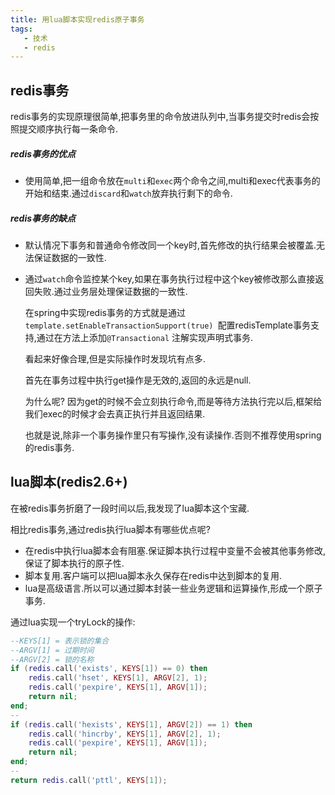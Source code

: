 ```yaml
---
title: 用lua脚本实现redis原子事务
tags: 
   - 技术
   - redis
---
```



## redis事务

redis事务的实现原理很简单,把事务里的命令放进队列中,当事务提交时redis会按照提交顺序执行每一条命令.

##### redis事务的优点

* 使用简单,把一组命令放在`multi`和`exec`两个命令之间,multi和exec代表事务的开始和结束.通过`discard`和`watch`放弃执行剩下的命令.

##### redis事务的缺点

* 默认情况下事务和普通命令修改同一个key时,首先修改的执行结果会被覆盖.无法保证数据的一致性.

* 通过`watch`命令监控某个key,如果在事务执行过程中这个key被修改那么直接返回失败.通过业务层处理保证数据的一致性.

  在spring中实现redis事务的方式就是通过`template.setEnableTransactionSupport(true) `配置redisTemplate事务支持,通过在方法上添加`@Transactional` 注解实现声明式事务.
  
  看起来好像合理,但是实际操作时发现坑有点多.
  
  首先在事务过程中执行get操作是无效的,返回的永远是null.
  
  为什么呢? 因为get的时候不会立刻执行命令,而是等待方法执行完以后,框架给我们exec的时候才会去真正执行并且返回结果.
  
  也就是说,除非一个事务操作里只有写操作,没有读操作.否则不推荐使用spring的redis事务.

## lua脚本(redis2.6+)

在被redis事务折磨了一段时间以后,我发现了lua脚本这个宝藏.

相比redis事务,通过redis执行lua脚本有哪些优点呢?

* 在redis中执行lua脚本会有阻塞.保证脚本执行过程中变量不会被其他事务修改,保证了脚本执行的原子性.
* 脚本复用.客户端可以把lua脚本永久保存在redis中达到脚本的复用.
* lua是高级语言.所以可以通过脚本封装一些业务逻辑和运算操作,形成一个原子事务.



通过lua实现一个tryLock的操作:

```lua
--KEYS[1] = 表示锁的集合
--ARGV[1] = 过期时间
--ARGV[2] = 锁的名称
if (redis.call('exists', KEYS[1]) == 0) then 
    redis.call('hset', KEYS[1], ARGV[2], 1);
    redis.call('pexpire', KEYS[1], ARGV[1]);
    return nil; 
end;
--
if (redis.call('hexists', KEYS[1], ARGV[2]) == 1) then 
    redis.call('hincrby', KEYS[1], ARGV[2], 1); 
    redis.call('pexpire', KEYS[1], ARGV[1]); 
    return nil; 
end;
--
return redis.call('pttl', KEYS[1]);
```
